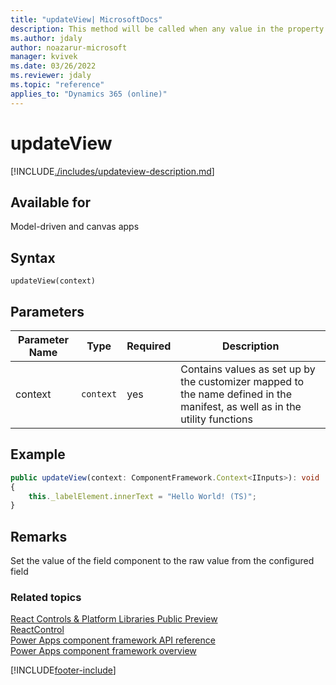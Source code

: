 ```yaml
---
title: "updateView| MicrosoftDocs"
description: This method will be called when any value in the property bag has changed. 
ms.author: jdaly
author: noazarur-microsoft
manager: kvivek
ms.date: 03/26/2022
ms.reviewer: jdaly
ms.topic: "reference"
applies_to: "Dynamics 365 (online)"
---
```

# updateView

[!INCLUDE[./includes/updateview-description.md](./includes/updateview-description.md)]

## Available for 

Model-driven and canvas apps

## Syntax

`updateView(context)`

## Parameters

| Parameter Name|Type|Required|Description|
| ------------- |----|--------|-----------|
|context|`context`|yes|Contains values as set up by the customizer mapped to the name defined in the manifest, as well as in the utility functions|

## Example

```TypeScript
public updateView(context: ComponentFramework.Context<IInputs>): void
{
    this._labelElement.innerText = "Hello World! (TS)";
}
```

## Remarks

Set the value of the field component to the raw value from the configured field


### Related topics

[React Controls & Platform Libraries Public Preview](../../react-controls-platform-libraries.md)<br />
[ReactControl](../react-control.md)<br/>
[Power Apps component framework API reference](../../reference/index.md)<br/>
[Power Apps component framework overview](../../overview.md)


[!INCLUDE[footer-include](../../../../includes/footer-banner.md)]